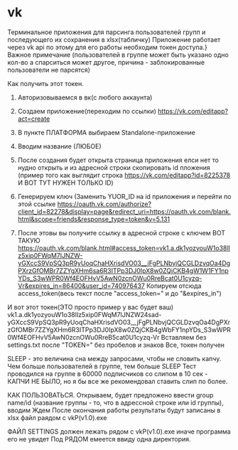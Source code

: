 # vk

Терминальное приложения для парсинга пользователей групп и последующего их сохранения в xlsx(табличку)
Приложение работает через vk api по этому для его работы необходим токен доступа.}
Важное примечание (пользователей в группе может быть указано одно кол-во а спарситься может другое, причина - заблокированные пользователи не парсятся)

Как получить этот токен.

1. Авторизовываемся в вк(с любого аккаунта)
2. Создаем приложение(переходим по ссылки) https://vk.com/editapp?act=create
3. В пункте ПЛАТФОРМА выбираем Standalone-приложение
4. Вводим название (ЛЮБОЕ)
5. После создания будет открыта страница приложения елси нет то нудно открыть и из адресной строки скопировать id пложения
 (пример того как выглядит строка https://vk.com/editapp?id=8225378 И ВОТ ТУТ НУЖЕН ТОЛЬКО ID)
6. Генерируем ключ (Заменить YUOR_ID на id приложения и перейти по этой ссылке
https://oauth.vk.com/authorize?client_id=82278&display=page&redirect_uri=https://oauth.vk.com/blank.html&scope=friends&response_type=token&v=5.131

7. После этовы вы получите ссылку в адресной строке с ключем
ВОТ ТАКУЮ https://oauth.vk.com/blank.html#access_token=vk1.a.dk1yozyouW1o38lIz5xip0FWqM7IJNZW-yGXccS9VpSQ3pR9yUoqChaHXrisdVO03__jFgPLNbvjQCGLDzvqOa4DgPXrzGfOMBr7ZZYgXHm6sa6R3ITPp3DJ0IpX8w0ZQjCKB4gW1W1FY1npYDs_S3wWPR0Wf4EOFHvV5AwN0zcnOWu0RreBcat0U1cyzq-Vr&expires_in=86400&user_id=740976437
Копируем отсюда access_token(весь текст после "access_token=" и до "&expires_in")

И вот этот токен(ЭТО просто пример у вас будет ваш) vk1.a.dk1yozyouW1o38lIz5xip0FWqM7IJNZW24sad-yGXccS9VpSQ3pR9yUoqChaHXrisdVO03__jFgPLNbvjQCGLDzvqOa4DgPXrzGfOMBr7ZZYgXHm6R3ITPp3DJ0IpX8w0ZQjCKB4gWbFY1npYDs_S3wWPR0Wf4EOFHvV5AwN0zcnOWu0RreB5cat0U1cyzq-Vr
Вставляем без settings.txt после "TOKEN=" без пробелов и знаков
Все, токен получен

SLEEP - это величина сна между запросами, чтобы не словить капчу. Чем больше пользователей в группе, тем больше SLEEP 
Тест проводился на группе в 60000 подписчиков со слипом в 10 сек - КАПЧИ НЕ БЫЛО, но я бы все же рекомендовал ставить слип по более.

КАК ПОЛЬЗОВАТЬСЯ.
Открываем, будет предложено ввести group name/id (название группы - то, что в адрессной строке или id группы), вводим
Ждем
После окончания работы результаты будут записаны в xlsx файл раядом с vkP(v1.0).exe


ФАЙЛ SETTINGS должен лежать рядом с vkP(v1.0).exe иначе программа его не увидет 
Под РЯДОМ емеется ввиду одна директория.
